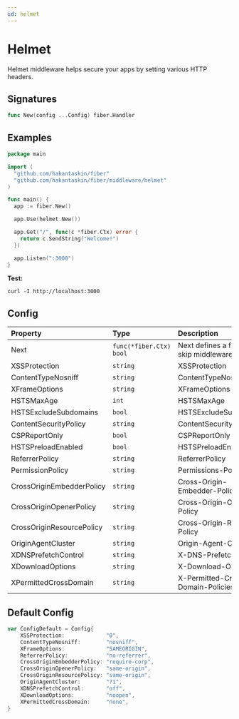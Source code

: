 ```yaml
---
id: helmet
---
```


# Helmet

Helmet middleware helps secure your apps by setting various HTTP headers.

## Signatures

```go
func New(config ...Config) fiber.Handler
```

## Examples
```go
package main

import (
  "github.com/hakantaskin/fiber"
  "github.com/hakantaskin/fiber/middleware/helmet"
)

func main() {
  app := fiber.New()

  app.Use(helmet.New())

  app.Get("/", func(c *fiber.Ctx) error {
    return c.SendString("Welcome!")
  })

  app.Listen(":3000")
}
```

**Test:**

```curl
curl -I http://localhost:3000
```

## Config

| Property                  | Type                    | Description                                 | Default          |
|:--------------------------|:------------------------|:--------------------------------------------|:-----------------|
| Next                      | `func(*fiber.Ctx) bool` | Next defines a function to skip middleware. | `nil`            |
| XSSProtection             | `string`                | XSSProtection                               | "0"              |
| ContentTypeNosniff        | `string`                | ContentTypeNosniff                          | "nosniff"        |
| XFrameOptions             | `string`                | XFrameOptions                               | "SAMEORIGIN"     |
| HSTSMaxAge                | `int`                   | HSTSMaxAge                                  | 0                |
| HSTSExcludeSubdomains     | `bool`                  | HSTSExcludeSubdomains                       | false            |
| ContentSecurityPolicy     | `string`                | ContentSecurityPolicy                       | ""               |
| CSPReportOnly             | `bool`                  | CSPReportOnly                               | false            |
| HSTSPreloadEnabled        | `bool`                  | HSTSPreloadEnabled                          | false            |
| ReferrerPolicy            | `string`                | ReferrerPolicy                              | "ReferrerPolicy" |
| PermissionPolicy          | `string`                | Permissions-Policy                          | ""               |
| CrossOriginEmbedderPolicy | `string`                | Cross-Origin-Embedder-Policy                | "require-corp"   |
| CrossOriginOpenerPolicy   | `string`                | Cross-Origin-Opener-Policy                  | "same-origin"    |
| CrossOriginResourcePolicy | `string`                | Cross-Origin-Resource-Policy                | "same-origin"    |
| OriginAgentCluster        | `string`                | Origin-Agent-Cluster                        | "?1"             |
| XDNSPrefetchControl       | `string`                | X-DNS-Prefetch-Control                      | "off"            |
| XDownloadOptions          | `string`                | X-Download-Options                          | "noopen"         |
| XPermittedCrossDomain     | `string`                | X-Permitted-Cross-Domain-Policies           | "none"           |

## Default Config

```go
var ConfigDefault = Config{
	XSSProtection:             "0",
	ContentTypeNosniff:        "nosniff",
	XFrameOptions:             "SAMEORIGIN",
	ReferrerPolicy:            "no-referrer",
	CrossOriginEmbedderPolicy: "require-corp",
	CrossOriginOpenerPolicy:   "same-origin",
	CrossOriginResourcePolicy: "same-origin",
	OriginAgentCluster:        "?1",
	XDNSPrefetchControl:       "off",
	XDownloadOptions:          "noopen",
	XPermittedCrossDomain:     "none",
}
```
